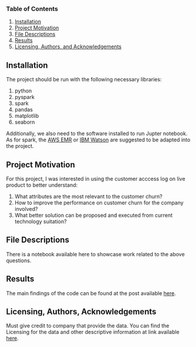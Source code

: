 ### Table of Contents

1. [Installation](#installation)
2. [Project Motivation](#motivation)
3. [File Descriptions](#files)
4. [Results](#results)
5. [Licensing, Authors, and Acknowledgements](#licensing)

## Installation <a name="installation"></a>

The project should be run with the following necessary libraries:
1. python
2. pyspark
3. spark
4. pandas
5. matplotlib
6. seaborn

Additionally, we also need to the software installed to run Jupter notebook.
As for spark, the [AWS EMR](https://console.aws.amazon.com/elasticmapreduce/) or [IBM Watson](https://cloud.ibm.com/developer/watson/dashboard) are suggested to be adapted into the project. 

## Project Motivation<a name="motivation"></a>

For this project, I was interested in using the customer acccess log on live product to better understand:

1. What attributes are the most relevant to the customer churn?
2. How to improve the performance on customer churn for the company involved?
3. What better solution can be proposed and executed from current technology suitation?


## File Descriptions <a name="files"></a>

There is a notebook available here to showcase work related to the above questions.  

## Results<a name="results"></a>

The main findings of the code can be found at the post available [here](https://medium.com/p/e8fde8eaf70a/edit).

## Licensing, Authors, Acknowledgements<a name="licensing"></a>

Must give credit to company that provide the data.  You can find the Licensing for the data and other descriptive information at link available [here](https://insights.stackoverflow.com/survey/2019).  
